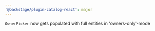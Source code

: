```yaml
---
'@backstage/plugin-catalog-react': major
---
```


`OwnerPicker` now gets populated with full entities in 'owners-only'-mode
